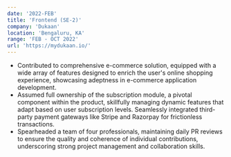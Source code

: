 ```yaml
---
date: '2022-FEB'
title: 'Frontend (SE-2)'
company: 'Dukaan'
location: 'Bengaluru, KA'
range: 'FEB - OCT 2022'
url: 'https://mydukaan.io/'
---
```


- Contributed to comprehensive e-commerce solution, equipped with a wide array of features designed to enrich the user's online shopping experience, showcasing adeptness in e-commerce application development.
- Assumed full ownership of the subscription module, a pivotal component within the product, skillfully managing dynamic features that adapt based on user subscription levels. Seamlessly integrated third-party payment gateways like Stripe and Razorpay for frictionless transactions.
- Spearheaded a team of four professionals, maintaining daily PR reviews to ensure the quality and coherence of individual contributions, underscoring strong project management and collaboration skills.
